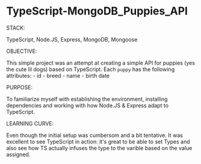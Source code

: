 # TypeScript-MongoDB_Puppies_API

STACK:

TypeScript, Node.JS, Express, MongoDB, Mongoose

OBJECTIVE:

This simple project was an attempt at creating a simple API for puppies (yes the cute lil dogs) based on TypeScript. Each `puppy` has
the following attributes: 
    - id
    - breed
    - name
    - birth date

PURPOSE:

To familiarize myself with establishing the environment, installing dependencies and working with how Node.JS & Express adapt to TypeScript.

LEARNING CURVE: 

Even though the initial setup was cumbersom and a bit tentative. It was excellent to see TypeScript in action: it's great to be
able to set Types and also see how TS actually infuses the type to the varible based on the value assigned. 
